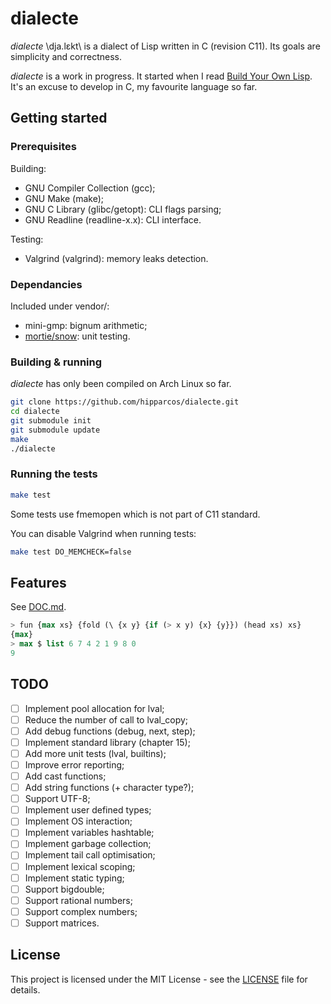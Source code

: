 # dialecte

*dialecte* \dja.lɛkt\ is a dialect of Lisp written in C (revision C11).
Its goals are simplicity and correctness.

*dialecte* is a work in progress.
It started when I read [Build Your Own Lisp](http://www.buildyourownlisp.com/).
It's an excuse to develop in C, my favourite language so far.

## Getting started

### Prerequisites

Building:
- GNU Compiler Collection (gcc);
- GNU Make (make);
- GNU C Library (glibc/getopt): CLI flags parsing;
- GNU Readline (readline-x.x): CLI interface.

Testing:
- Valgrind (valgrind): memory leaks detection.

### Dependancies

Included under vendor/:
- mini-gmp: bignum arithmetic;
- [mortie/snow](https://github.com/mortie/snow): unit testing.

### Building & running

*dialecte* has only been compiled on Arch Linux so far.

```bash
git clone https://github.com/hipparcos/dialecte.git
cd dialecte
git submodule init
git submodule update
make
./dialecte
```

### Running the tests

```bash
make test
```

Some tests use fmemopen which is not part of C11 standard.

You can disable Valgrind when running tests:
```bash
make test DO_MEMCHECK=false
```

## Features

See [DOC.md](https://github.com/hipparcos/dialecte/blob/master/DOC.md).

```lisp
> fun {max xs} {fold (\ {x y} {if (> x y) {x} {y}}) (head xs) xs}
{max}
> max $ list 6 7 4 2 1 9 8 0
9
```

## TODO

- [ ] Implement pool allocation for lval;
- [ ] Reduce the number of call to lval_copy;
- [ ] Add debug functions (debug, next, step);
- [ ] Implement standard library (chapter 15);
- [ ] Add more unit tests (lval, builtins);
- [ ] Improve error reporting;
- [ ] Add cast functions;
- [ ] Add string functions (+ character type?);
- [ ] Support UTF-8;
- [ ] Implement user defined types;
- [ ] Implement OS interaction;
- [ ] Implement variables hashtable;
- [ ] Implement garbage collection;
- [ ] Implement tail call optimisation;
- [ ] Implement lexical scoping;
- [ ] Implement static typing;
- [ ] Support bigdouble;
- [ ] Support rational numbers;
- [ ] Support complex numbers;
- [ ] Support matrices.

## License

This project is licensed under the MIT License - see the [LICENSE](LICENSE) file for details.
